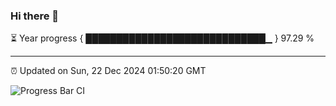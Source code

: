 ### Hi there 👋

⏳ Year progress { █████████████████████████████▁ } 97.29 %

---

⏰ Updated on Sun, 22 Dec 2024 01:50:20 GMT

![Progress Bar CI](https://github.com/ZhaoGui/ZhaoGui/workflows/Progress%20Bar%20CI/badge.svg)
